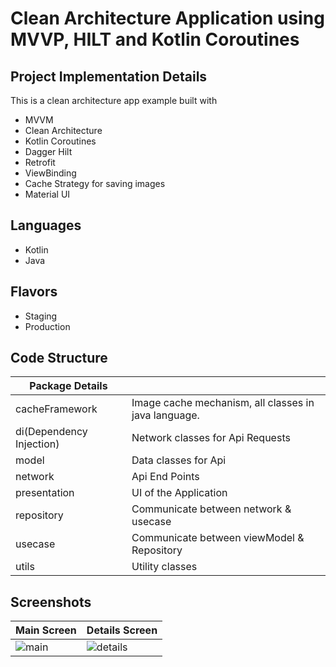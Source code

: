 

# Clean Architecture Application using MVVP, HILT and Kotlin Coroutines


## Project Implementation Details

This is a clean architecture app example built with

- MVVM
- Clean Architecture
- Kotlin Coroutines
- Dagger Hilt
- Retrofit
- ViewBinding
- Cache Strategy for saving images
- Material UI

## Languages 
- Kotlin
- Java

## Flavors 
- Staging
- Production


## Code Structure

| Package Details |  |
| ------------- | ------------- |
| cacheFramework | Image cache mechanism, all classes in java language. |
| di(Dependency Injection) | Network classes for Api Requests |
| model | Data classes for Api |
| network | Api End Points |
| presentation | UI of the Application |
| repository | Communicate between network & usecase |
| usecase | Communicate between viewModel & Repository |
| utils | Utility classes |


## Screenshots 
| Main Screen  | Details Screen |
| ------------- | ------------- |
| ![main](https://github.com/wasif1/DubizzleTest/blob/master/app/screenshots/main.jpg)  | ![details](https://github.com/wasif1/DubizzleTest/blob/master/app/screenshots/details.jpg)  |










